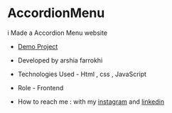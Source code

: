 # AccordionMenu
i Made a Accordion Menu website

- [Demo Project](https://arshiafarrokhi.github.io/AccordionMenu/)

- Developed by arshia farrokhi

- Technologies Used - Html , css , JavaScript

- Role - Frontend

- How to reach me : with my [instagram](https://www.instagram.com/arshia_farrokhi_web) and [linkedin](https://www.linkedin.com/in/arshia-farrokhi-623911278)
